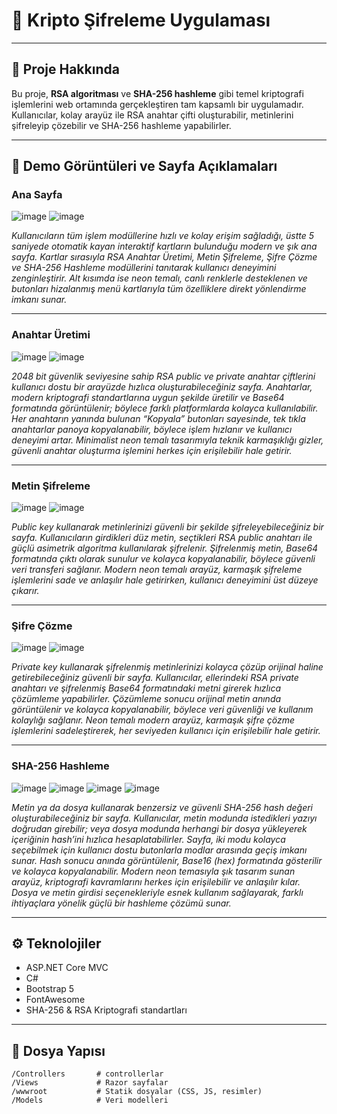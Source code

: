 # 🔐 Kripto Şifreleme Uygulaması

---

## 🚀 Proje Hakkında

Bu proje, **RSA algoritması** ve **SHA-256 hashleme** gibi temel kriptografi işlemlerini web ortamında gerçekleştiren tam kapsamlı bir uygulamadır.  
Kullanıcılar, kolay arayüz ile RSA anahtar çifti oluşturabilir, metinlerini şifreleyip çözebilir ve SHA-256 hashleme yapabilirler.

---

## 🎥 Demo Görüntüleri ve Sayfa Açıklamaları

### Ana Sayfa

![image](https://github.com/user-attachments/assets/6ab4d2e5-cdff-4ee7-bd86-74c4631ff36b)
![image](https://github.com/user-attachments/assets/b5da2153-0a77-4f76-a16f-ff792ab4958f)

  
_Kullanıcıların tüm işlem modüllerine hızlı ve kolay erişim sağladığı, üstte 5 saniyede otomatik kayan interaktif kartların bulunduğu modern ve şık ana sayfa.
Kartlar sırasıyla RSA Anahtar Üretimi, Metin Şifreleme, Şifre Çözme ve SHA-256 Hashleme modüllerini tanıtarak kullanıcı deneyimini zenginleştirir.
Alt kısımda ise neon temalı, canlı renklerle desteklenen ve butonları hizalanmış menü kartlarıyla tüm özelliklere direkt yönlendirme imkanı sunar._

---

### Anahtar Üretimi

![image](https://github.com/user-attachments/assets/47a87c82-1147-4c7c-bbe1-328c776b98e1)
![image](https://github.com/user-attachments/assets/6febedc7-552b-413a-b39c-31c3501132ed)

 
_2048 bit güvenlik seviyesine sahip RSA public ve private anahtar çiftlerini kullanıcı dostu bir arayüzde hızlıca oluşturabileceğiniz sayfa.
Anahtarlar, modern kriptografi standartlarına uygun şekilde üretilir ve Base64 formatında görüntülenir; böylece farklı platformlarda kolayca kullanılabilir.
Her anahtarın yanında bulunan “Kopyala” butonları sayesinde, tek tıkla anahtarlar panoya kopyalanabilir, böylece işlem hızlanır ve kullanıcı deneyimi artar.
Minimalist neon temalı tasarımıyla teknik karmaşıklığı gizler, güvenli anahtar oluşturma işlemini herkes için erişilebilir hale getirir._

---

### Metin Şifreleme

![image](https://github.com/user-attachments/assets/04f18885-00e6-4178-a9ff-74967f86be84)
![image](https://github.com/user-attachments/assets/1e307a8c-cc72-4689-8b20-20cb91198ba2)

  
_Public key kullanarak metinlerinizi güvenli bir şekilde şifreleyebileceğiniz bir sayfa.
Kullanıcıların girdikleri düz metin, seçtikleri RSA public anahtarı ile güçlü asimetrik algoritma kullanılarak şifrelenir.
Şifrelenmiş metin, Base64 formatında çıktı olarak sunulur ve kolayca kopyalanabilir, böylece güvenli veri transferi sağlanır.
Modern neon temalı arayüz, karmaşık şifreleme işlemlerini sade ve anlaşılır hale getirirken, kullanıcı deneyimini üst düzeye çıkarır._

---

### Şifre Çözme

![image](https://github.com/user-attachments/assets/c98c61da-d3a4-42e4-8321-092c4c31c194)
![image](https://github.com/user-attachments/assets/80b3a520-94ef-469c-8a05-2499ade70c11)

_Private key kullanarak şifrelenmiş metinlerinizi kolayca çözüp orijinal haline getirebileceğiniz güvenli bir sayfa.
Kullanıcılar, ellerindeki RSA private anahtarı ve şifrelenmiş Base64 formatındaki metni girerek hızlıca çözümleme yapabilirler.
Çözümleme sonucu orijinal metin anında görüntülenir ve kolayca kopyalanabilir, böylece veri güvenliği ve kullanım kolaylığı sağlanır.
Neon temalı modern arayüz, karmaşık şifre çözme işlemlerini sadeleştirerek, her seviyeden kullanıcı için erişilebilir hale getirir._

---

### SHA-256 Hashleme

![image](https://github.com/user-attachments/assets/c6543806-57b3-46ef-b20a-0425fbba720b)
![image](https://github.com/user-attachments/assets/4cbd040c-c0a8-4c2a-9740-0f3ee8c0d71a)
![image](https://github.com/user-attachments/assets/316f0503-4080-442e-95f4-6d5e9cbaaad4)
![image](https://github.com/user-attachments/assets/a5331fd2-7d20-4f6b-bd44-4313822a10cc)

_Metin ya da dosya kullanarak benzersiz ve güvenli SHA-256 hash değeri oluşturabileceğiniz bir sayfa.
Kullanıcılar, metin modunda istedikleri yazıyı doğrudan girebilir; veya dosya modunda herhangi bir dosya yükleyerek içeriğinin hash’ini hızlıca hesaplatabilirler.
Sayfa, iki modu kolayca seçebilmek için kullanıcı dostu butonlarla modlar arasında geçiş imkanı sunar.
Hash sonucu anında görüntülenir, Base16 (hex) formatında gösterilir ve kolayca kopyalanabilir.
Modern neon temasıyla şık tasarım sunan arayüz, kriptografi kavramlarını herkes için erişilebilir ve anlaşılır kılar.
Dosya ve metin girdisi seçenekleriyle esnek kullanım sağlayarak, farklı ihtiyaçlara yönelik güçlü bir hashleme çözümü sunar._

---

## ⚙️ Teknolojiler

- ASP.NET Core MVC  
- C#  
- Bootstrap 5  
- FontAwesome  
- SHA-256 & RSA Kriptografi standartları  

---

## 📁 Dosya Yapısı

```plaintext
/Controllers       # controllerlar
/Views             # Razor sayfalar
/wwwroot           # Statik dosyalar (CSS, JS, resimler)
/Models            # Veri modelleri

